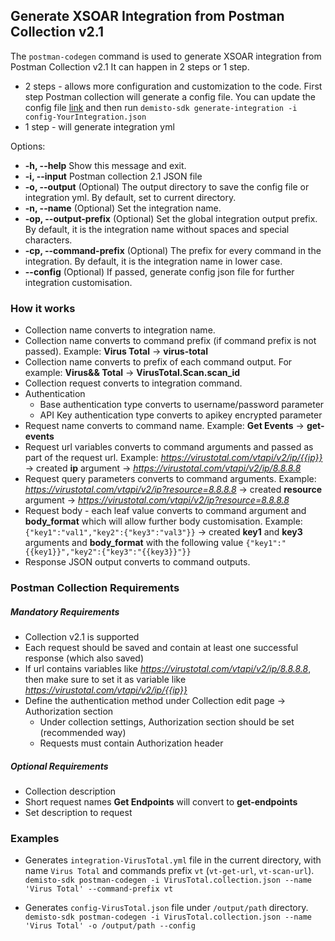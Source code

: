 ## Generate XSOAR Integration from Postman Collection v2.1
The `postman-codegen` command is used to generate XSOAR integration from Postman Collection v2.1
It can happen in 2 steps or 1 step.
- 2 steps - allows more configuration and customization to the code. First step Postman collection will generate a config
file. You can update the config file [link](../generate_integration) and then run `demisto-sdk generate-integration -i config-YourIntegration.json`
- 1 step - will generate integration yml

Options:
*  **-h, --help**
    Show this message and exit.
*  **-i, --input**
    Postman collection 2.1 JSON file
*  **-o, --output**
   (Optional) The output directory to save the config file or integration yml. By default, set to current directory.
*  **-n, --name**
   (Optional) Set the integration name.
*  **-op, --output-prefix**
   (Optional) Set the global integration output prefix. By default, it is the integration name without spaces and special characters.
*  **-cp, --command-prefix**
   (Optional) The prefix for every command in the integration. By default, it is the integration name in lower case.
*  **--config**
   (Optional) If passed, generate config json file for further integration customisation.

### How it works
- Collection name converts to integration name.
- Collection name converts to command prefix (if command prefix is not passed). Example: **Virus Total** -> **virus-total**
- Collection name converts to prefix of each command output. For example: **Virus&& Total** -> **VirusTotal.Scan.scan_id**
- Collection request converts to integration command.
- Authentication
    - Base authentication type converts to username/password parameter
    - API Key authentication type converts to apikey encrypted parameter
- Request name converts to command name. Example: **Get Events** -> **get-events**
- Request url variables converts to command arguments and passed as part of the request url. Example: *https://virustotal.com/vtapi/v2/ip/{{ip}}* -> created **ip** argument -> *https://virustotal.com/vtapi/v2/ip/8.8.8.8*
- Request query parameters converts to command arguments. Example: *https://virustotal.com/vtapi/v2/ip?resource=8.8.8.8* -> created **resource** argument -> *https://virustotal.com/vtapi/v2/ip?resource=8.8.8.8*
- Request body - each leaf value converts to command argument and **body_format** which will allow further body customisation. Example: `{"key1":"val1","key2":{"key3":"val3"}}` -> created **key1** and **key3** arguments and **body_format** with the following value `{"key1":"{{key1}}","key2":{"key3":"{{key3}}"}}`
- Response JSON output converts to command outputs.

### Postman Collection Requirements
##### Mandatory Requirements
- Collection v2.1 is supported
- Each request should be saved and contain at least one successful response (which also saved)
- If url contains variables like *https://virustotal.com/vtapi/v2/ip/8.8.8.8*, then make sure to set it as variable like *https://virustotal.com/vtapi/v2/ip/{{ip}}*
- Define the authentication method under Collection edit page -> Authorization section
  - Under collection settings, Authorization section should be set (recommended way)
  - Requests must contain Authorization header


##### Optional Requirements
- Collection description
- Short request names **Get Endpoints** will convert to **get-endpoints**
- Set description to request

### Examples
- Generates `integration-VirusTotal.yml` file in the current directory, with name `Virus Total` and commands prefix `vt` (`vt-get-url`, `vt-scan-url`).
`demisto-sdk postman-codegen -i VirusTotal.collection.json --name 'Virus Total' --command-prefix vt`

- Generates `config-VirusTotal.json` file under `/output/path` directory.
`demisto-sdk postman-codegen -i VirusTotal.collection.json --name 'Virus Total' -o /output/path --config`
